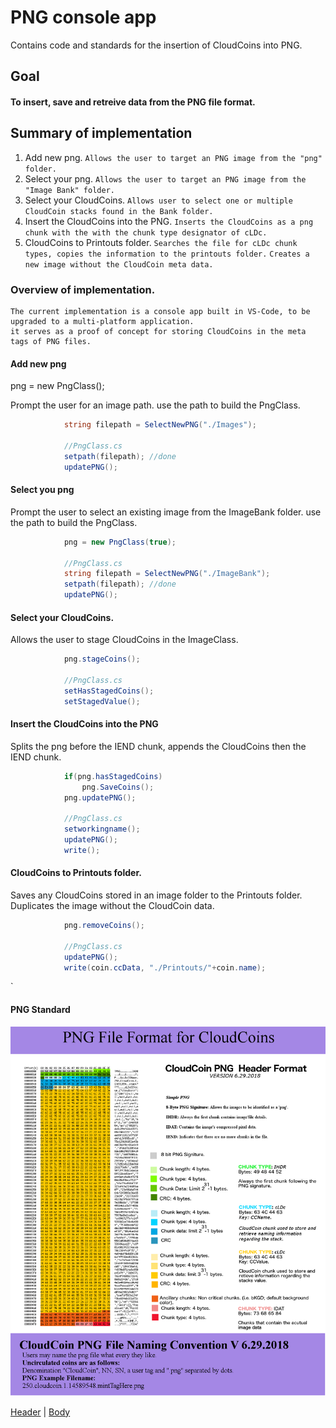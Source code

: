 # PNG console app
Contains code and standards for the insertion of CloudCoins into PNG.


## Goal

#### To insert, save and retreive data from the PNG file format.

## Summary of implementation

1) Add new png.
`Allows the user to target an PNG image from the "png" folder. `
2) Select your png.
`Allows the user to target an PNG image from the "Image Bank" folder. `
3) Select your CloudCoins.
`Allows user to select one or multiple CloudCoin stacks found in the Bank folder.`
4) Insert the CloudCoins into the PNG.
`Inserts the CloudCoins as a png chunk with the with the chunk type designator of cLDc.`
5) CloudCoins to Printouts folder.
`Searches the file for cLDc chunk types, copies the information to the printouts folder.`
`Creates a new image without the CloudCoin meta data.`



### Overview of implementation.

    The current implementation is a console app built in VS-Code, to be upgraded to a multi-platform application.
    it serves as a proof of concept for storing CloudCoins in the meta tags of PNG files.


#### Add new png

png = new PngClass();

Prompt the user for an image path.
use the path to build the PngClass.

```         //Program.cs
            string filepath = SelectNewPNG("./Images");

            //PngClass.cs
            setpath(filepath); //done
            updatePNG();
```
#### Select you png

Prompt the user to select an existing image from the ImageBank folder.
use the path to build the PngClass.

```         //Program.cs
            png = new PngClass(true);

            //PngClass.cs
            string filepath = SelectNewPNG("./ImageBank");
            setpath(filepath); //done
            updatePNG();
```

#### Select your CloudCoins.

Allows the user to stage CloudCoins in the ImageClass.
```         //Program.cs
            png.stageCoins();

            //PngClass.cs
            setHasStagedCoins();
            setStagedValue();
```

#### Insert the CloudCoins into the PNG 

Splits the png before the IEND chunk, appends the CloudCoins then the IEND chunk. 
```         //Program.cs
            if(png.hasStagedCoins)
                png.SaveCoins();
            png.updatePNG();

            //PngClass.cs
            setworkingname();
            updatePNG();
            write();
```
#### CloudCoins to Printouts folder. 

Saves any CloudCoins stored in an image folder to the Printouts folder.
Duplicates the image without the CloudCoin data.
```         //Program.cs
            png.removeCoins();

            //PngClass.cs
            updatePNG();
            write(coin.ccData, "./Printouts/"+coin.name);
```








`

#### PNG Standard
![Standard](./Standards/PNG_Header_Standard.png)

[Header](./Standards/PNG_Header_Standard.png)  |  [Body](./Standards/PNG_Body_Standard.png) 



